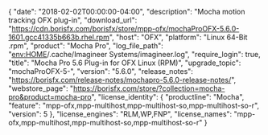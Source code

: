 {
  "date": "2018-02-02T00:00:00-04:00",
  "description": "Mocha motion tracking OFX plug-in",
  "download_url": "https://cdn.borisfx.com/borisfx/store/mpp-ofx/mochaProOFX-5.6.0-1601.gcc41335b663b.rhel.rpm",
  "host": "OFX",
  "platform": "Linux 64-Bit .rpm",
  "product": "Mocha Pro",
  "log_file_path": "<env:HOME>/.cache/Imagineer Systems/imagineer.log",
  "require_login": true,
  "title": "Mocha Pro 5.6 Plug-in for OFX Linux (RPM)",
  "upgrade_topic": "mochaProOFX-5-",
  "version": "5.6.0",
  "release_notes": "https://borisfx.com/release-notes/mochapro-5.6.0-release-notes/",
  "webstore_page": "https://borisfx.com/store/?collection=mocha-pro&product=mocha-pro",
  "license_identity": {
    "productline": "Mocha",
    "feature": "mpp-ofx,mpp-multihost,mpp-multihost-so,mpp-multihost-so-r",
    "version": 5
  },
  "license_engines": "RLM,WP,FNP",
  "license_names": "mpp-ofx,mpp-multihost,mpp-multihost-so,mpp-multihost-so-r"
}
